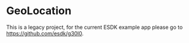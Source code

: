 # GeoLocation

This is a legacy project, for the current ESDK example app please go to https://github.com/esdk/g30l0.
